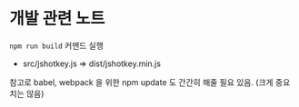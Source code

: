 # 개발 관련 노트

`npm run build` 커맨드 실행
* src/jshotkey.js => dist/jshotkey.min.js



참고로 babel, webpack 을 위한 npm update 도 간간히 해줄 필요 있음. (크게 중요치는 않음)